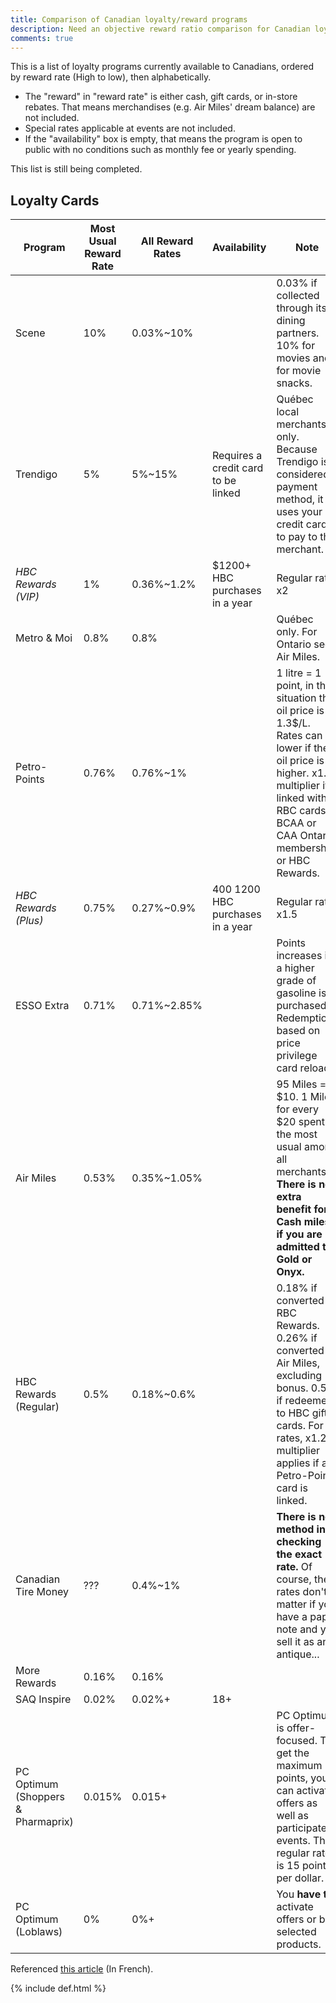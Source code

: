 ```yaml
---
title: Comparison of Canadian loyalty/reward programs
description: Need an objective reward ratio comparison for Canadian loyalty reward cards? You've come to the right place!
comments: true
---
```


This is a list of loyalty programs currently available to Canadians, ordered by reward rate (High to low), then alphabetically.

* The "reward" in "reward rate" is either cash, gift cards, or in-store rebates. That means merchandises (e.g. Air Miles' dream balance) are not included.
* Special rates applicable at events are not included.
* If the "availability" box is empty, that means the program is open to public with no conditions such as monthly fee or yearly spending.

This list is still being completed.

## Loyalty Cards

| Program | Most Usual Reward Rate | All Reward Rates | Availability | Note |
| - | - | - | - | - |
| Scene | 10% | 0.03%~10% | | 0.03% if collected through its dining partners. 10% for movies and for movie snacks. |
| Trendigo | 5% | 5%~15% | Requires a credit card to be linked | Québec local merchants only. Because Trendigo is considered a payment method, it uses your credit card to pay to the merchant. |
| *HBC Rewards (VIP)* | 1% | 0.36%~1.2% | $1200+ HBC purchases in a year | Regular rate x2 |
| Metro & Moi | 0.8% | 0.8% | | Québec only. For Ontario see Air Miles. |
| Petro-Points | 0.76% | 0.76%~1% | | 1 litre = 1 point, in this situation the oil price is 1.3$/L. Rates can be lower if the oil price is higher. x1.2 multiplier if linked with RBC cards, BCAA or CAA Ontario membership, or HBC Rewards. |
| *HBC Rewards (Plus)* | 0.75% | 0.27%~0.9% | $400~$1200 HBC purchases in a year | Regular rate x1.5 |
| ESSO Extra | 0.71% | 0.71%~2.85% | | Points increases if a higher grade of gasoline is purchased. Redemption based on price privilege card reloads. |
| Air Miles | 0.53% | 0.35%~1.05% | | 95 Miles = $10. 1 Mile for every $20 spent is the most usual among all merchants. **There is no extra benefit for Cash miles if you are admitted to Gold or Onyx.** |
| HBC Rewards (Regular) | 0.5% | 0.18%~0.6% | | 0.18% if converted to RBC Rewards. 0.26% if converted to Air Miles, excluding bonus. 0.5% if redeemed to HBC gift cards. For all rates, x1.2 multiplier applies if a Petro-Points card is linked. |
| Canadian Tire Money | ??? | 0.4%~1% | | **There is no method in checking the exact rate.** Of course, the rates don't matter if you have a paper note and you sell it as an antique... |
| More Rewards | 0.16% | 0.16% | | |
| SAQ Inspire | 0.02% | 0.02%+ | 18+ | |
| PC Optimum (Shoppers & Pharmaprix) | 0.015% | 0.015+ | | PC Optimum is offer-focused. To get the maximum points, you can activate offers as well as participate in events. The regular rate is 15 points per dollar. |
| PC Optimum (Loblaws) | 0% | 0%+ | | You **have to** activate offers or buy selected products. |

Referenced [this article](https://www.protegez-vous.ca/Argent/carte-de-fidelite/le-classement-des-cartes-de-fidelite) (In French).

{% include def.html %}
